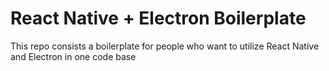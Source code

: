 # React Native + Electron Boilerplate
This repo consists a boilerplate for people who want to utilize React Native and Electron in one code base
